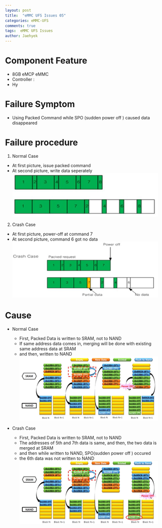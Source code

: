 ```yaml
---
layout: post
title:  "eMMC UFS Issues 05"
categories: eMMC-UFS
comments: true
tags:  eMMC UFS Issues
author: Jaehyek
---
```


# Component Feature
- 8GB eMCP eMMC
- Controller : 
- Hy

# Failure Symptom
- Using Packed Command while SPO (sudden power off ) caused data disappeared 

# Failure procedure
1. Normal Case
 - At first picture, issue packed command
 - At second picture, write data seperately
![001](/img/2016-12-22-eMMC-UFS-Issues-05/001.JPG)
2. Crash Case
 - At first picture, power-off at command 7
 - At second picture, command 6 got no data 
![002](/img/2016-12-22-eMMC-UFS-Issues-05/002.JPG)

# Cause
- Normal Case 
  - First, Packed Data is written to SRAM, not to NAND  
  - If same address data comes in, merging will be done with existing same address data at SRAM
  - and then, written to NAND 
![003](/img/2016-12-22-eMMC-UFS-Issues-05/003.JPG)

- Crash Case 
  - First, Packed Data is written to SRAM, not to NAND  
  - The addresses of 5th and 7th data is same, and then,  the two data is merged at SRAM
  - and then  while written to NAND, SPO(sudden power off ) occured
  - the 6th data was not written to NAND 
![004](/img/2016-12-22-eMMC-UFS-Issues-05/004.JPG)

